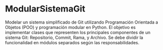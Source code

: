 # ModularSistemaGit
Modelar un sistema simplificado de Git utilizando Programación Orientada a Objetos (POO) y programación modular en Python. El objetivo es implementar clases que representen los principales componentes de un sistema Git: Repositorio, Commit, Rama, y Archivo. Se debe dividir la funcionalidad en módulos separados según las responsabilidades.
